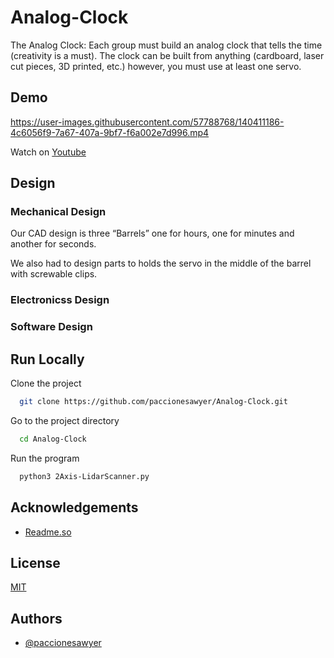 
# Analog-Clock

The Analog Clock: Each group must build an analog clock that tells the time (creativity is a must). The clock can be built from anything (cardboard, laser cut pieces, 3D printed, etc.) however, you must use at least one servo.

## Demo

https://user-images.githubusercontent.com/57788768/140411186-4c6056f9-7a67-407a-9bf7-f6a002e7d996.mp4

Watch on [Youtube](https://www.youtube.com/watch?v=XxoPbqSJhxU&list=PL8x_oaw7WPIKmYdH6yHr6_GRv5VZokT7q&index=9)

## Design

### Mechanical Design

Our CAD design is three “Barrels” one for hours, one for minutes and another for seconds. 


We also had to design parts to holds the servo in the middle of the barrel with screwable clips.

### Electronicss Design 

### Software Design 

## Run Locally

Clone the project

```bash
  git clone https://github.com/paccionesawyer/Analog-Clock.git
```

Go to the project directory

```bash
  cd Analog-Clock
```

Run the program

```bash
  python3 2Axis-LidarScanner.py
```


## Acknowledgements

 - [Readme.so](https://readme.so/editor)

## License

[MIT](https://choosealicense.com/licenses/mit/)


## Authors

- [@paccionesawyer](https://github.com/paccionesawyer)

